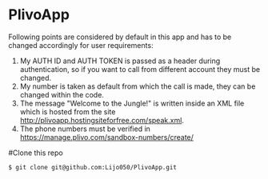 # PlivoApp

Following points are considered by default in this app and has to be changed accordingly for user requirements:

1. My AUTH ID and AUTH TOKEN is passed as a header during authentication, so if you want to call from different account they must be changed. 
2. My number is taken as default from which the call is made, they can be changed within the code.
3. The message "Welcome to the Jungle!" is written inside an XML file which is hosted from the site http://plivoapp.hostingsiteforfree.com/speak.xml.
4. The phone numbers must be verified in https://manage.plivo.com/sandbox-numbers/create/ 

#Clone this repo
```
$ git clone git@github.com:Lijo050/PlivoApp.git
```
